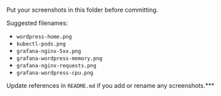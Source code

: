 Put your screenshots in this folder before committing.

Suggested filenames:
- `wordpress-home.png`
- `kubectl-pods.png`
- `grafana-nginx-5xx.png`
- `grafana-wordpress-memory.png`
- `grafana-nginx-requests.png`
- `grafana-wordpress-cpu.png`

Update references in `README.md` if you add or rename any screenshots.***
